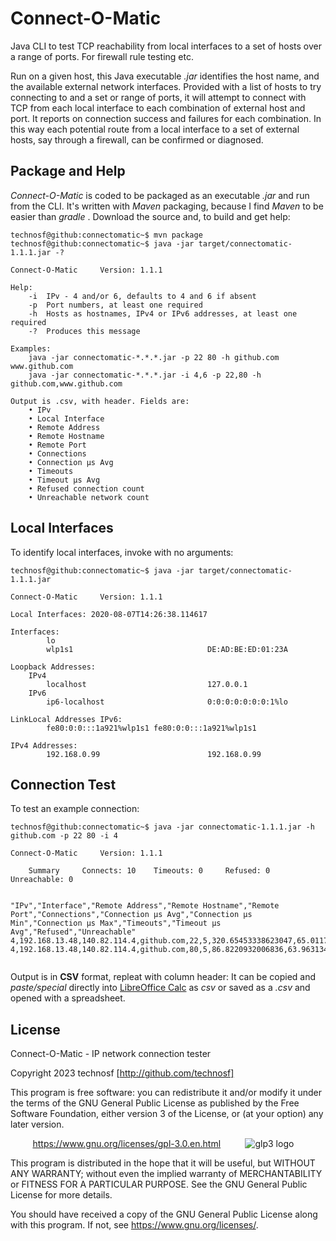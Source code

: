 # Connect-O-Matic
Java CLI to test TCP reachability from local interfaces to a set of hosts over a range of ports. For firewall rule testing etc.

Run on a given host, this Java executable  _.jar_  identifies the host name, and the available external network interfaces. Provided with a list of hosts to try connecting to and a set or range of ports, it will attempt to connect with TCP from each local interface to each combination of external host and port.
It reports on connection success and failures for each combination.
In this way each potential route from a local interface to a set of external hosts, say through a firewall, can be confirmed or diagnosed.

## Package and Help
_Connect-O-Matic_  is coded to be packaged as an executable  _.jar_  and run from the CLI. It's written with  _Maven_  packaging, because I find  _Maven_  to be easier than _gradle_ . Download the source and, to build and get help:

```console
technosf@github:connectomatic~$ mvn package
technosf@github:connectomatic~$ java -jar target/connectomatic-1.1.1.jar -?	

Connect-O-Matic		Version: 1.1.1

Help:
	-i	IPv - 4 and/or 6, defaults to 4 and 6 if absent
	-p	Port numbers, at least one required
	-h	Hosts as hostnames, IPv4 or IPv6 addresses, at least one required
	-?	Produces this message

Examples:
	java -jar connectomatic-*.*.*.jar -p 22 80 -h github.com www.github.com
	java -jar connectomatic-*.*.*.jar -i 4,6 -p 22,80 -h github.com,www.github.com

Output is .csv, with header. Fields are:
	• IPv
	• Local Interface
	• Remote Address
	• Remote Hostname
	• Remote Port
	• Connections
	• Connection μs Avg
	• Timeouts
	• Timeout μs Avg
	• Refused connection count
	• Unreachable network count

```
	
## Local Interfaces
To identify local interfaces, invoke with no arguments:	

```console
technosf@github:connectomatic~$ java -jar target/connectomatic-1.1.1.jar

Connect-O-Matic		Version: 1.1.1

Local Interfaces: 2020-08-07T14:26:38.114617

Interfaces:
		lo                              	
		wlp1s1                          	DE:AD:BE:ED:01:23A

Loopback Addresses:
	IPv4
		localhost                       	127.0.0.1
	IPv6
		ip6-localhost                   	0:0:0:0:0:0:0:1%lo

LinkLocal Addresses IPv6:
		fe80:0:0:::1a921%wlp1s1	fe80:0:0:::1a921%wlp1s1

IPv4 Addresses:
		192.168.0.99                    	192.168.0.99
```
## Connection Test
To test an example connection:

```console
technosf@github:connectomatic~$ java -jar connectomatic-1.1.1.jar -h github.com -p 22 80 -i 4

Connect-O-Matic		Version: 1.1.1

	Summary 	Connects: 10 	Timeouts: 0 	Refused: 0 	Unreachable: 0


"IPv","Interface","Remote Address","Remote Hostname","Remote Port","Connections","Connection μs Avg","Connection μs Min","Connection μs Max","Timeouts","Timeout μs Avg","Refused","Unreachable"
4,192.168.13.48,140.82.114.4,github.com,22,5,320.65453338623047,65.01171112060547,1101.0047607421875,0,0.0,0,0
4,192.168.13.48,140.82.114.4,github.com,80,5,86.8220932006836,63.963134765625,173.01504516601562,0,0.0,0,0


```
Output is in **CSV** format, repleat with column header: It can be copied and  _paste/special_  directly into [LibreOffice Calc](https://www.libreoffice.org/) as  _csv_  or saved as a  _.csv_  and opened with a spreadsheet.

## License

Connect-O-Matic - IP network connection tester

Copyright 2023  technosf  [http://github.com/technosf]

This program is free software: you can redistribute it and/or modify
it under the terms of the GNU General Public License as published by
the Free Software Foundation, either version 3 of the License, or
(at your option) any later version.

&nbsp;&nbsp;&nbsp;&nbsp;&nbsp;&nbsp;&nbsp;&nbsp;
https://www.gnu.org/licenses/gpl-3.0.en.html
&nbsp;&nbsp;&nbsp;&nbsp;&nbsp;&nbsp;&nbsp;&nbsp;
![glp3 logo](https://www.gnu.org/graphics/gplv3-127x51.png)


This program is distributed in the hope that it will be useful,
but WITHOUT ANY WARRANTY; without even the implied warranty of
MERCHANTABILITY or FITNESS FOR A PARTICULAR PURPOSE.  See the
GNU General Public License for more details.

You should have received a copy of the GNU General Public License
along with this program.  If not, see <https://www.gnu.org/licenses/>.
